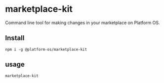 # marketplace-kit

Command line tool for making changes in your marketplace on Platform OS.

## Install

    npm i -g @platform-os/marketplace-kit

## usage

    marketplace-kit
